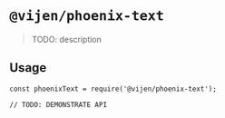# `@vijen/phoenix-text`

> TODO: description

## Usage

```
const phoenixText = require('@vijen/phoenix-text');

// TODO: DEMONSTRATE API
```
